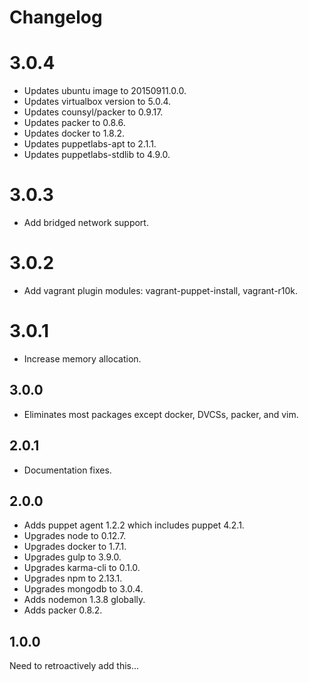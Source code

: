 # Changelog

# 3.0.4

- Updates ubuntu image to 20150911.0.0.
- Updates virtualbox version to 5.0.4.
- Updates counsyl/packer to 0.9.17.
- Updates packer to 0.8.6.
- Updates docker to 1.8.2.
- Updates puppetlabs-apt to 2.1.1.
- Updates puppetlabs-stdlib to 4.9.0.

# 3.0.3

- Add bridged network support.

# 3.0.2

- Add vagrant plugin modules: vagrant-puppet-install, vagrant-r10k.

# 3.0.1

- Increase memory allocation.

## 3.0.0

- Eliminates most packages except docker, DVCSs, packer, and vim.

## 2.0.1

- Documentation fixes.

## 2.0.0

- Adds puppet agent 1.2.2 which includes puppet 4.2.1.
- Upgrades node to 0.12.7.
- Upgrades docker to 1.7.1.
- Upgrades gulp to 3.9.0.
- Upgrades karma-cli to 0.1.0.
- Upgrades npm to 2.13.1.
- Upgrades mongodb to 3.0.4.
- Adds nodemon 1.3.8 globally.
- Adds packer 0.8.2.

## 1.0.0

Need to retroactively add this...